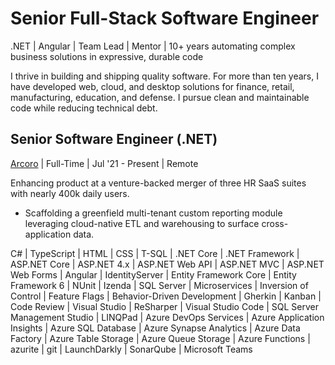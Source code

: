 # Senior Full-Stack Software Engineer
.NET | Angular | Team Lead | Mentor | 10+ years automating complex business solutions in expressive, durable code

I thrive in building and shipping quality software. For more than ten years, I have developed web, cloud, and desktop solutions for finance, retail, manufacturing, education, and defense. I pursue clean and maintainable code while reducing technical debt.

## Senior Software Engineer (.NET)
[Arcoro](https://arcoro.com/) | Full-Time | Jul '21 - Present | Remote

Enhancing product at a venture-backed merger of three HR SaaS suites with nearly 400k daily users.

- Scaffolding a greenfield multi-tenant custom reporting module leveraging cloud-native ETL and warehousing to surface cross-application data.

C# | TypeScript | HTML | CSS | T-SQL | .NET Core | .NET Framework | ASP.NET Core | ASP.NET 4.x | ASP.NET Web API | ASP.NET MVC | ASP.NET Web Forms | Angular | IdentityServer | Entity Framework Core | Entity Framework 6 | NUnit | Izenda | SQL Server | Microservices | Inversion of Control | Feature Flags | Behavior-Driven Development | Gherkin | Kanban | Code Review | Visual Studio | ReSharper | Visual Studio Code | SQL Server Management Studio | LINQPad | Azure DevOps Services | Azure Application Insights | Azure SQL Database | Azure Synapse Analytics | Azure Data Factory | Azure Table Storage | Azure Queue Storage | Azure Functions | azurite | git | LaunchDarkly | SonarQube | Microsoft Teams
